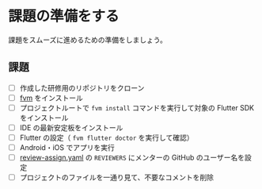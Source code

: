 # 課題の準備をする

課題をスムーズに進めるための準備をしましょう。

## 課題

- [ ] 作成した研修用のリポジトリをクローン
- [ ] [fvm] をインストール
- [ ] プロジェクトルートで `fvm install` コマンドを実行して対象の Flutter SDK をインストール
- [ ] IDE の最新安定板をインストール
- [ ] Flutter の設定（ `fvm flutter doctor` を実行して確認）
- [ ] Android・iOS でアプリを実行
- [ ] [review-assign.yaml] の `REVIEWERS` にメンターの GitHub のユーザー名を設定
- [ ] プロジェクトのファイルを一通り見て、不要なコメントを削除

<!-- Links -->

[fvm]: https://fvm.app/

[review-assign.yaml]: https://github.com/yumemi-inc/flutter-training-template/blob/main/.github/workflows/review-assign.yaml
